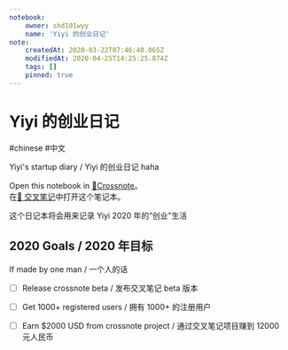 ```yaml
---
notebook:
    owner: shd101wyy
    name: 'Yiyi 的创业日记'
note:
    createdAt: 2020-03-22T07:46:40.065Z
    modifiedAt: 2020-04-25T14:25:25.874Z
    tags: []
    pinned: true
---
```


# Yiyi 的创业日记
#chinese #中文 

<!-- @crossnote.comment "id":"b77d0e66-fc28-47b9-8888-10624a6ebce1" -->
Yiyi's startup diary / Yiyi 的创业日记 haha

Open this notebook in [📕Crossnote](https://crossnote.app/?repo=https%3A%2F%2Fgithub.com%2Fshd101wyy%2Fyiyi-diary.git&branch=master&filePath=README.md)。  
在[📕 交叉笔记](https://crossnote.app/?repo=https%3A%2F%2Fgithub.com%2Fshd101wyy%2Fyiyi-diary.git&branch=master&filePath=README.md)中打开这个笔记本。

这个日记本将会用来记录 Yiyi 2020 年的“创业”生活

## 2020 Goals / 2020 年目标

If made by one man / 一个人的话

- [ ] Release crossnote beta / 发布交叉笔记 beta 版本
- [ ] Get 1000+ registered users / 拥有 1000+ 的注册用户
- [ ] Earn \$2000 USD from crossnote project / 通过交叉笔记项目赚到 12000 元人民币

